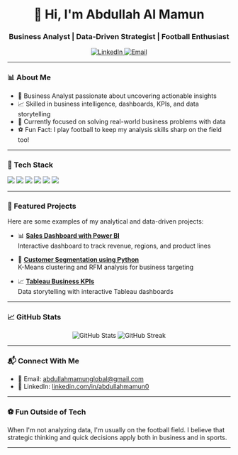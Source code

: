 <h1 align="center">👋 Hi, I'm Abdullah Al Mamun</h1>
<h3 align="center">Business Analyst | Data-Driven Strategist | Football Enthusiast</h3>

<p align="center">
  <a href="http://www.linkedin.com/in/abdullahmamun0" target="_blank">
    <img alt="LinkedIn" src="https://img.shields.io/badge/LinkedIn-Connect-blue?logo=linkedin">
  </a>
  <a href="mailto:abdullahmamunglobal@gmail.com">
    <img alt="Email" src="https://img.shields.io/badge/Email-Me-red?logo=gmail">
  </a>
</p>

---

### 📊 About Me

- 🔎 Business Analyst passionate about uncovering actionable insights  
- 📈 Skilled in business intelligence, dashboards, KPIs, and data storytelling  
- 🧠 Currently focused on solving real-world business problems with data  
- ⚽ Fun Fact: I play football to keep my analysis skills sharp on the field too!

---

### 💼 Tech Stack

<p>
  <img src="https://img.shields.io/badge/Python-3776AB?style=for-the-badge&logo=python&logoColor=white"/>
  <img src="https://img.shields.io/badge/Power BI-F2C811?style=for-the-badge&logo=powerbi&logoColor=black"/>
  <img src="https://img.shields.io/badge/SQL-336791?style=for-the-badge&logo=postgresql&logoColor=white"/>
  <img src="https://img.shields.io/badge/Tableau-E97627?style=for-the-badge&logo=tableau&logoColor=white"/>
  <img src="https://img.shields.io/badge/Excel-217346?style=for-the-badge&logo=microsoft-excel&logoColor=white"/>
  <img src="https://img.shields.io/badge/GitHub-100000?style=for-the-badge&logo=github&logoColor=white"/>
</p>

---

### 🚀 Featured Projects

Here are some examples of my analytical and data-driven projects:

- 📊 **[Sales Dashboard with Power BI](#)**  
  Interactive dashboard to track revenue, regions, and product lines

- 🧮 **[Customer Segmentation using Python](#)**  
  K-Means clustering and RFM analysis for business targeting

- 📈 **[Tableau Business KPIs](#)**  
  Data storytelling with interactive Tableau dashboards

---

### 📈 GitHub Stats

<p align="center">
  <img src="https://github-readme-stats.vercel.app/api?username=abdullahmamun0&show_icons=true&theme=tokyonight&hide_border=true" alt="GitHub Stats" />
  <img src="https://github-readme-streak-stats.herokuapp.com/?user=abdullahmamun0&theme=tokyonight&hide_border=true" alt="GitHub Streak" />
</p>

---

### 📬 Connect With Me

- 📧 Email: [abdullahmamunglobal@gmail.com](mailto:abdullahmamunglobal@gmail.com)  
- 🔗 LinkedIn: [linkedin.com/in/abdullahmamun0](http://www.linkedin.com/in/abdullahmamun0)

---

### ⚽ Fun Outside of Tech

When I'm not analyzing data, I'm usually on the football field. I believe that strategic thinking and quick decisions apply both in business and in sports.

---

<!-- Dynamic content section (optional) -->
<!-- You can use GitHub Actions to pull in blog posts, GitHub activity, or quotes -->
